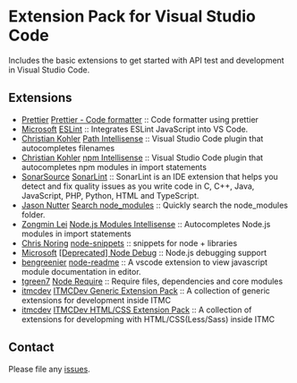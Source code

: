# Extension Pack for Visual Studio Code

Includes the basic extensions to get started with API test and development in Visual Studio Code.

## Extensions

<!-- +Extensions -->
* [Prettier](https://marketplace.visualstudio.com/publishers/esbenp) [Prettier - Code formatter](https://marketplace.visualstudio.com/items?itemName=esbenp.prettier-vscode) :: Code formatter using prettier
* [Microsoft](https://marketplace.visualstudio.com/publishers/dbaeumer) [ESLint](https://marketplace.visualstudio.com/items?itemName=dbaeumer.vscode-eslint) :: Integrates ESLint JavaScript into VS Code.
* [Christian Kohler](https://marketplace.visualstudio.com/publishers/christian-kohler) [Path Intellisense](https://marketplace.visualstudio.com/items?itemName=christian-kohler.path-intellisense) :: Visual Studio Code plugin that autocompletes filenames
* [Christian Kohler](https://marketplace.visualstudio.com/publishers/christian-kohler) [npm Intellisense](https://marketplace.visualstudio.com/items?itemName=christian-kohler.npm-intellisense) :: Visual Studio Code plugin that autocompletes npm modules in import statements
* [SonarSource](https://marketplace.visualstudio.com/publishers/SonarSource) [SonarLint](https://marketplace.visualstudio.com/items?itemName=SonarSource.sonarlint-vscode) :: SonarLint is an IDE extension that helps you detect and fix quality issues as you write code in C, C++, Java, JavaScript, PHP, Python, HTML and TypeScript.
* [Jason Nutter](https://marketplace.visualstudio.com/publishers/jasonnutter) [Search node_modules](https://marketplace.visualstudio.com/items?itemName=jasonnutter.search-node-modules) :: Quickly search the node_modules folder.
* [Zongmin Lei](https://marketplace.visualstudio.com/publishers/leizongmin) [Node.js Modules Intellisense](https://marketplace.visualstudio.com/items?itemName=leizongmin.node-module-intellisense) :: Autocompletes Node.js modules in import statements
* [Chris Noring](https://marketplace.visualstudio.com/publishers/chris-noring) [node-snippets](https://marketplace.visualstudio.com/items?itemName=chris-noring.node-snippets) :: snippets for node + libraries
* [Microsoft](https://marketplace.visualstudio.com/publishers/ms-vscode) [[Deprecated] Node Debug](https://marketplace.visualstudio.com/items?itemName=ms-vscode.node-debug2) :: Node.js debugging support
* [bengreenier](https://marketplace.visualstudio.com/publishers/bengreenier) [node-readme](https://marketplace.visualstudio.com/items?itemName=bengreenier.vscode-node-readme) :: A vscode extension to view javascript module documentation in editor.
* [tgreen7](https://marketplace.visualstudio.com/publishers/tgreen7) [Node Require](https://marketplace.visualstudio.com/items?itemName=tgreen7.vs-code-node-require) :: Require files, dependencies and core modules
* [itmcdev](https://marketplace.visualstudio.com/publishers/itmcdev) [ITMCDev Generic Extension Pack](https://marketplace.visualstudio.com/items?itemName=itmcdev.generic-extension-pack) :: A collection of generic extensions for development inside ITMC
* [itmcdev](https://marketplace.visualstudio.com/publishers/itmcdev) [ITMCDev HTML/CSS Extension Pack](https://marketplace.visualstudio.com/items?itemName=itmcdev.html-extension-pack) :: A collection of extensions for developming with HTML/CSS(Less/Sass) inside ITMC
<!-- -Extensions -->

## Contact

Please file any [issues](https://github.com/itmcdev/vscode-extensions/issues).
